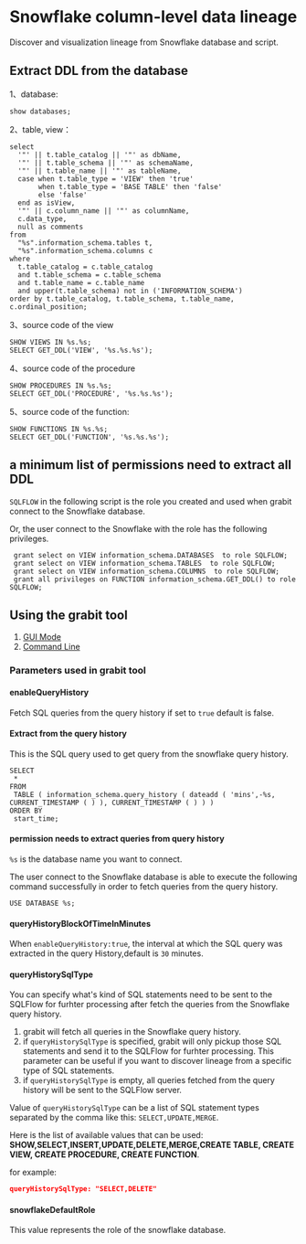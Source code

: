 # Snowflake column-level data lineage

Discover and visualization lineage from Snowflake database and script.

## Extract DDL from the database

1、database:
```
show databases;
```

2、table, view：
```
select
  '"' || t.table_catalog || '"' as dbName,
  '"' || t.table_schema || '"' as schemaName,
  '"' || t.table_name || '"' as tableName,
  case when t.table_type = 'VIEW' then 'true'
       when t.table_type = 'BASE TABLE' then 'false'
       else 'false'
  end as isView,
  '"' || c.column_name || '"' as columnName,
  c.data_type,
  null as comments
from
  "%s".information_schema.tables t,
  "%s".information_schema.columns c
where
  t.table_catalog = c.table_catalog
  and t.table_schema = c.table_schema
  and t.table_name = c.table_name
  and upper(t.table_schema) not in ('INFORMATION_SCHEMA')
order by t.table_catalog, t.table_schema, t.table_name, c.ordinal_position;
```
3、source code of the view
```
SHOW VIEWS IN %s.%s;
SELECT GET_DDL('VIEW', '%s.%s.%s');
```
4、source code of the procedure
```
SHOW PROCEDURES IN %s.%s;
SELECT GET_DDL('PROCEDURE', '%s.%s.%s');
```

5、source code of the function:
```
SHOW FUNCTIONS IN %s.%s;
SELECT GET_DDL('FUNCTION', '%s.%s.%s');
```

##  a minimum list of permissions need to extract all DDL
`SQLFLOW` in the following script is the role you created and used when
grabit connect to the Snowflake database.

Or, the user connect to the Snowflake with the role has the following privileges.
```
 grant select on VIEW information_schema.DATABASES  to role SQLFLOW;
 grant select on VIEW information_schema.TABLES  to role SQLFLOW;
 grant select on VIEW information_schema.COLUMNS  to role SQLFLOW;
 grant all privileges on FUNCTION information_schema.GET_DDL() to role SQLFLOW;

```


## Using the grabit tool
1. [GUI Mode](grabit-snowflake-gui.md)
2. [Command Line](grabit-snowflake-command-line.md)

### Parameters used in grabit tool

#### enableQueryHistory

Fetch SQL queries from the query history if set to `true` default is false.

#### Extract from the query history
This is the SQL query used to get query from the snowflake query history.
```
SELECT
 * 
FROM
 TABLE ( information_schema.query_history ( dateadd ( 'mins',-%s, CURRENT_TIMESTAMP ( ) ), CURRENT_TIMESTAMP ( ) ) ) 
ORDER BY
 start_time;
```

#### permission needs to extract queries from query history
`%s` is the database name you want to connect.

The user connect to the Snowflake database is able to execute the following command successfully in order to fetch queries from the query history.
```
USE DATABASE %s;
```


#### queryHistoryBlockOfTimeInMinutes

When `enableQueryHistory:true`, the interval at which the SQL query was extracted in the query History,default is `30` minutes.

#### queryHistorySqlType
You can specify what's kind of SQL statements need to be sent to the SQLFlow for furhter processing after fetch the queries
from the Snowflake query history.

1. grabit will fetch all queries in the Snowflake query history.
2. if `queryHistorySqlType` is specified, grabit will only pickup those SQL statements
and send it to the SQLFlow for furhter processing. This parameter can be useful if you want to discover
lineage from a specific type of SQL statements.
3. if `queryHistorySqlType` is empty, all queries fetched from the query history will be sent to the SQLFlow server.


Value of `queryHistorySqlType` can be a list of SQL statement types separated by the comma like this: `SELECT,UPDATE,MERGE`.

Here is the list of available values that can be used: **SHOW,SELECT,INSERT,UPDATE,DELETE,MERGE,CREATE TABLE, CREATE VIEW, CREATE PROCEDURE, CREATE FUNCTION**.


for example:

````json
queryHistorySqlType: "SELECT,DELETE"
````

#### snowflakeDefaultRole

This value represents the role of the snowflake database.



